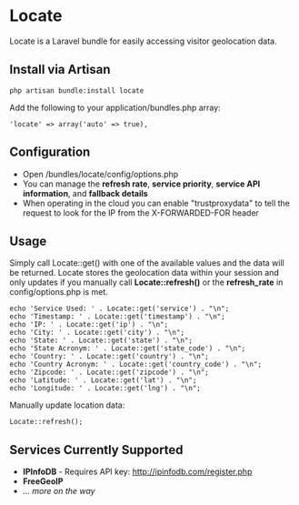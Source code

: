 Locate
======

Locate is a Laravel bundle for easily accessing visitor geolocation data.

Install via Artisan
-------
    php artisan bundle:install locate
Add the following to your application/bundles.php array:

    'locate' => array('auto' => true),


Configuration
-------
*   Open /bundles/locate/config/options.php
*   You can manage the **refresh rate**, **service priority**, **service API information**, and **fallback details**
*	When operating in the cloud you can enable "trustproxydata" to tell the request to look for the IP from the X-FORWARDED-FOR header

Usage
-------
Simply call Locate::get() with one of the available values and the data will be returned. Locate stores the geolocation data within your session and only updates if you manually call **Locate::refresh()** or the **refresh_rate** in config/options.php is met.

    echo 'Service Used: ' . Locate::get('service') . "\n";
    echo 'Timestamp: ' . Locate::get('timestamp') . "\n";
    echo 'IP: ' . Locate::get('ip') . "\n";
    echo 'City: ' . Locate::get('city') . "\n";
    echo 'State: ' . Locate::get('state') . "\n";
    echo 'State Acronym: ' . Locate::get('state_code') . "\n";
    echo 'Country: ' . Locate::get('country') . "\n";
    echo 'Country Acronym: ' . Locate::get('country_code') . "\n";
    echo 'Zipcode: ' . Locate::get('zipcode') . "\n";
    echo 'Latitude: ' . Locate::get('lat') . "\n";
    echo 'Longitude: ' . Locate::get('lng') . "\n";

Manually update location data:

    Locate::refresh();

Services Currently Supported
-------
*   **IPInfoDB** - Requires API key: http://ipinfodb.com/register.php
*   **FreeGeoIP**
*   _... more on the way_